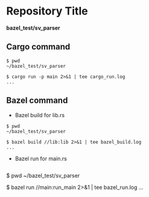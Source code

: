 # Repository Title
   
**bazel_test/sv_parser**

## Cargo command 
```
$ pwd
~/bazel_test/sv_parser

$ cargo run -p main 2>&1 | tee cargo_run.log
...
```

## Bazel command
* Bazel build for lib.rs
```
$ pwd
~/bazel_test/sv_parser

$ bazel build //lib:lib 2>&1 | tee bazel_build.log
...
```

* Bazel run for main.rs
```
```
$ pwd
~/bazel_test/sv_parser

$ bazel run //main:run_main 2>&1 | tee bazel_run.log
...
```
